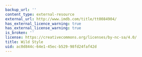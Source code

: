 ```yaml
---
backup_url: ''
content_type: external-resource
external_url: http://www.imdb.com/title/tt0084904/
has_external_licence_warning: true
has_external_license_warning: true
is_broken: ''
license: https://creativecommons.org/licenses/by-nc-sa/4.0/
title: Wild Style
uid: ac0d844c-64e1-45ec-b529-98fd24faf42d
---
```


